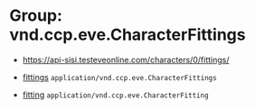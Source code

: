 # Group: vnd.ccp.eve.CharacterFittings 

* https://api-sisi.testeveonline.com/characters/0/fittings/ 

* [fittings](fittings/fittings.md) `application/vnd.ccp.eve.CharacterFittings`
* [fitting](fittings/fitting.md) `application/vnd.ccp.eve.CharacterFitting`

